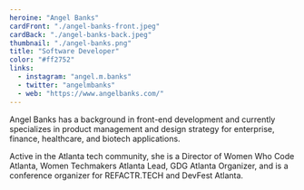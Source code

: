 ```yaml
---
heroine: "Angel Banks"
cardFront: "./angel-banks-front.jpeg"
cardBack: "./angel-banks-back.jpeg"
thumbnail: "./angel-banks.png"
title: "Software Developer"
color: "#ff2752"
links:
  - instagram: "angel.m.banks"
  - twitter: "angelmbanks"
  - web: "https://www.angelbanks.com/"
---
```


Angel Banks has a background in front-end development and currently specializes in product management and design strategy for enterprise, finance, healthcare, and biotech applications.

Active in the Atlanta tech community, she is a Director of Women Who Code Atlanta, Women Techmakers Atlanta Lead, GDG Atlanta Organizer, and is a conference organizer for REFACTR.TECH and DevFest Atlanta.
